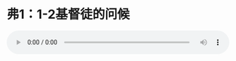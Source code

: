 # 弗1：1-2基督徒的问候

<audio style="width: 100%;" preload="false" controls controlslist="nodownload"><source src="//cdn.wechat.edu.pl/audio/mp3/old/12346.mp3" type="audio/mpeg">Your browser does not support the audio element.</audio>


